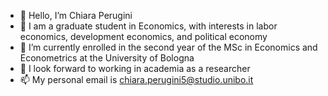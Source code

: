 - 👋 Hello, I’m Chiara Perugini
- 👀 I am a graduate student in Economics, with interests in labor economics, development economics, and political economy
- 🌱 I’m currently enrolled in the second year of the MSc in Economics and Econometrics at the University of Bologna 
- 💞️ I look forward to working in academia as a researcher 
- 📫 My personal email is chiara.perugini5@studio.unibo.it 

<!---
chiaraperugini/chiaraperugini is a ✨ special ✨ repository because its `README.md` (this file) appears on your GitHub profile.
You can click the Preview link to take a look at your changes.
--->
